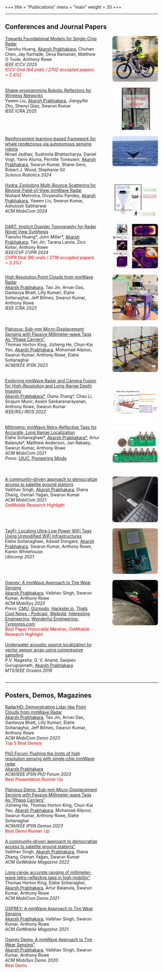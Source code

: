 +++
title = "Publications"
menu = "main"
weight = 20
+++

---

<h2>Conferences and Journal Papers</h2>

<div style="display:flex; flex-wrap:wrap; align-items:flex-start; gap:50px;">

  <!-- Text column -->
  <div style="flex:1; min-width:250px;">
    <a href="/publications/">Towards Foundational Models for Single-Chip Radar</a><br>
    Tianshu Huang, <ins>Akarsh Prabhakara</ins>, Chuhan Chen, Jay Karhade, Deva Ramanan, Matthew O Toole, Anthony Rowe <br>
    <em>IEEE ICCV 2025</em><br>
    <span style="color: red;"><em>ICCV Oral (64 orals / 2702 accepted papers = 2.4%)</em></span>
  </div>

  <!-- Image column -->
  <div style="flex:0 0 150px; text-align:center;">
    <img src="/images/grt.jpg" alt="Description" style="width:100%; max-width:150px; border-radius:8px;">
  </div>

</div>

<br>

<div style="display:flex; flex-wrap:wrap; align-items:flex-start; gap:50px;">

  <!-- Text column -->
  <div style="flex:1; min-width:250px;">
    <a href="/files/metamorph-icra25.pdf">Shape-programming Robotic Reflectors for Wireless Networks</a><br>
    Yawen Liu, <ins>Akarsh Prabhakara</ins>, Jiangyifei Zhu, Shenyi Qiao, Swarun Kumar <br>
    <em>IEEE ICRA 2025</em>
  </div>

  <!-- Image column -->
  <div style="flex:0 0 150px; text-align:center;">
    <img src="/images/metamorph.png" alt="Description" style="width:100%; max-width:150px; border-radius:8px;">
  </div>

</div>

<br>

<div style="display:flex; flex-wrap:wrap; align-items:flex-start; gap:50px;">

  <!-- Text column -->
  <div style="flex:1; min-width:250px;">
    <a href="/files/avatars-scirobotics24.pdf">Reinforcement learning–based framework for whale rendezvous via autonomous sensing robots</a><br>
    Ninad Jadhav, Sushmita Bhattacharya, Daniel Vogt, Yaniv Aluma, Pernille Tonessen, <ins>Akarsh Prabhakara</ins>, Swarun Kumar, Shane Gero, Robert J. Wood, Stephanie Gil <br>
    <em>Science Robotics 2024</em>
  </div>

  <!-- Image column -->
  <div style="flex:0 0 150px; text-align:center;">
    <img src="/images/avatars.jpg" alt="Description" style="width:100%; max-width:150px; border-radius:8px;">
  </div>

</div>

<br>

<div style="display:flex; flex-wrap:wrap; align-items:flex-start; gap:50px;">

  <!-- Text column -->
  <div style="flex:1; min-width:250px;">
    <a href="/files/hydra-mobicom24.pdf">Hydra: Exploiting Multi-Bounce Scattering for Beyond-Field-of-View mmWave Radar</a><br>
    Nishant Mehrotra, Divyanshu Pandey, <ins>Akarsh Prabhakara</ins>, Yawen Liu, Swarun Kumar, Ashutosh Sabharwal <br>
    <em>ACM MobiCom 2024</em>
  </div>

  <!-- Image column -->
  <div style="flex:0 0 150px; text-align:center;">
    <img src="/images/hydra_sq.jpg" alt="Description" style="width:100%; max-width:150px; border-radius:8px;">
  </div>

</div>

<br>

<div style="display:flex; flex-wrap:wrap; align-items:flex-start; gap:50px;">

  <!-- Text column -->
  <div style="flex:1; min-width:250px;">
    <a href="/files/dart-cvpr24.pdf">DART: Implicit Doppler Tomography for Radar Novel View Synthesis</a><br>
    Tianshu Huang*, John Miller*, <ins>Akarsh Prabhakara</ins>, Tao Jin, Tarana Laroia, Zico Kolter, Anthony Rowe <br>
    <em>IEEE/CVF CVPR 2024</em><br>
    <span style="color: red;"><em>CVPR Oral (90 orals / 2719 accepted papers = 3.3%)</em></span>
  </div>

  <!-- Image column -->
  <div style="flex:0 0 150px; text-align:center;">
    <img src="/images/dart_sq.jpg" alt="Description" style="width:100%; max-width:150px; border-radius:8px;">
  </div>

</div>

<br>

<div style="display:flex; flex-wrap:wrap; align-items:flex-start; gap:50px;">

  <!-- Text column -->
  <div style="flex:1; min-width:250px;">
    <a href="/files/radarhd-icra23.pdf">High Resolution Point Clouds from mmWave Radar</a><br>
    <ins>Akarsh Prabhakara</ins>, Tao Jin, Arnav Das, Gantavya Bhatt, Lilly Kumari, Elahe Soltanaghai, Jeff Bilmes, Swarun Kumar, Anthony Rowe <br>
    <em>IEEE ICRA 2023</em>
  </div>

  <!-- Image column -->
  <div style="flex:0 0 150px; text-align:center;">
    <img src="/images/radarhd_sq.jpg" alt="Description" style="width:100%; max-width:150px; border-radius:8px;">
  </div>

</div>

<br>

<div style="display:flex; flex-wrap:wrap; align-items:flex-start; gap:50px;">

  <!-- Text column -->
  <div style="flex:1; min-width:250px;">
    <a href="/files/platypus-ipsn23.pdf">Platypus: Sub-mm Micro-Displacement Sensing with Passive Millimeter-wave Tags As "Phase Carriers"</a><br>
    Thomas Horton King, Jizheng He, Chun-Kai Yao, <ins>Akarsh Prabhakara</ins>, Mohamad Alipour, Swarun Kumar, Anthony Rowe, Elahe Soltanaghai <br>
    <em>ACM/IEEE IPSN 2023</em>
  </div>

  <!-- Image column -->
  <div style="flex:0 0 150px; text-align:center;">
    <img src="/images/platypus_sq.jpg" alt="Description" style="width:100%; max-width:150px; border-radius:8px;">
  </div>

</div>

<br>

<div style="display:flex; flex-wrap:wrap; align-items:flex-start; gap:50px;">

  <!-- Text column -->
  <div style="flex:1; min-width:250px;">
    <a href="/files/metamoran-iros22.pdf">Exploring mmWave Radar and Camera Fusion for High-Resolution and Long-Range Depth Imaging</a><br>
    <ins>Akarsh Prabhakara*</ins>, Diana Zhang*, Chao Li, Sirajum Munir, Aswin Sankaranarayanan, Anthony Rowe, Swarun Kumar <br>
    <em>IEEE/RSJ IROS 2022</em>
  </div>

  <!-- Image column -->
  <div style="flex:0 0 150px; text-align:center;">
    <img src="/images/metamoran_sq.jpg" alt="Description" style="width:100%; max-width:150px; border-radius:8px;">
  </div>

</div>


<div style="display:flex; flex-wrap:wrap; align-items:flex-start; gap:20px;">

  <!-- Text column -->
  <div style="flex:1; min-width:250px;">
    <a href="/files/millimetro-mobicom21.pdf">Millimetro: mmWave Retro-Reflective Tags for Accurate, Long Range Localization</a><br>
    Elahe Soltanaghaei*, <ins>Akarsh Prabhakara*</ins>, Artur Balanuta*, Matthew Anderson, Jan Rabaey, Swarun Kumar, Anthony Rowe <br>
    <em>ACM MobiCom 2021</em><br>
   <em>Press:</em> <a href="https://cs.illinois.edu/news/soltanaghais-millimetro-delivers-a-low-power-high-accuracy-tag-that-can-improve-applications-ranging-from-autonomous-driving-to-the-metaverse">UIUC, </a>  <a href="https://www.pioneeringminds.com/low-power-high-accuracy-tag-improve-autonomous-driving/">Pioneering Minds</a> 
  </div>

  <!-- Image column -->
  <div style="flex:0 0 150px; text-align:center;">
    <img src="/images/millimetro_sq.jpg" alt="Description" style="width:100%; max-width:150px; border-radius:8px;">
  </div>

</div>

<br>

<div style="display:flex; flex-wrap:wrap; align-items:flex-start; gap:50px;">

  <!-- Text column -->
  <div style="flex:1; min-width:250px;">
    <a href="/files/quasar-mobicom21.pdf">A community-driven approach to democratize access to satellite ground stations</a><br>
    Vaibhav Singh, <ins>Akarsh Prabhakara</ins>, Diana Zhang, Osman Yağan, Swarun Kumar <br>
    <em>ACM MobiCom 2021</em><br>
    <span style="color: red;">GetMobile Research Highlight</span>
  </div>

  <!-- Image column -->
  <div style="flex:0 0 150px; text-align:center;">
    <img src="/images/quasar_sq.jpg" alt="Description" style="width:100%; max-width:150px; border-radius:8px;">
  </div>

</div>

<br>

<div style="display:flex; flex-wrap:wrap; align-items:flex-start; gap:50px;">

  <!-- Text column -->
  <div style="flex:1; min-width:250px;">
    <a href="/files/tagfi-ubicomp21.pdf">TagFi: Locating Ultra-Low Power WiFi Tags Using Unmodified WiFi Infrastructures</a><br>
    Elahe Soltanaghaei, Adwait Dongare, <ins>Akarsh Prabhakara</ins>, Swarun Kumar, Anthony Rowe, Kamin Whitehouse<br>
    <em>Ubicomp 2021</em>
  </div>

  <!-- Image column -->
  <div style="flex:0 0 150px; text-align:center;">
    <img src="/images/tagfi_sq.jpg" alt="Description" style="width:100%; max-width:150px; border-radius:8px;">
  </div>

</div>

<br>

<div style="display:flex; flex-wrap:wrap; align-items:flex-start; gap:50px;">

  <!-- Text column -->
  <div style="flex:1; min-width:250px;">
    <a href="/files/osprey-mobisys20.pdf">Osprey: A mmWave Approach to Tire Wear Sensing</a><br>
    <ins>Akarsh Prabhakara</ins>, Vaibhav Singh, Swarun Kumar, Anthony Rowe <br>
    <em>ACM MobiSys 2020</em><br>
    <em>Press:</em> <a href="https://www.ece.cmu.edu/news-and-events/story/2020/07/sensing-tire-wear.html">CMU,</a> <a href="https://gizmodo.com/researchers-find-that-radar-can-be-used-to-detect-a-nai-1844635816)">Gizmodo,</a> <a href="https://www.hackster.io/news/researchers-develop-system-that-monitors-tire-wear-in-real-time-4ff4d9c738f3">Hackster.io,</a> <a href="https://thatscoolnews.com/episode/21-osprey-mmwaves-sense-tire-wear-akarsh/">Thats Cool News - Podcast,</a> <a href="https://weibold.com/radar-to-monitor-tire-wear-developed-by-american-engineers">Weibold,</a> <a href="https://interestingengineering.com/innovation/radar-can-be-used-to-detect-tire-wear-and-tear-nail-punctures">Interesting Engineering,</a> <a href="https://wonderfulengineering.com/this-radar-based-device-can-detect-tire-punctures-along-with-wear-and-tear/">Wonderful Engineering,</a> <a href="https://www.tyrepress.com/2020/08/measuring-tyre-wear-with-on-car-radar/">Tyrepress.com</a><br>
    <span style="color: red;">Best Paper Honorable Mention, GetMobile Research Highlight</span>
  </div>

  <!-- Image column -->
  <div style="flex:0 0 150px; text-align:center;">
    <img src="/images/osprey_sq.jpg" alt="Description" style="width:100%; max-width:150px; border-radius:8px;">
  </div>

</div>

<br>


<div style="display:flex; flex-wrap:wrap; align-items:flex-start; gap:50px;">

  <!-- Text column -->
  <div style="flex:1; min-width:250px;">
    <a href="/files/oceans16.pdf">Underwater acoustic source localization by vector sensor array using compressive sampling</a><br>
    P.V. Nagesha, G. V. Anand, Sanjeev Gurugopinath, <ins>Akarsh Prabhakara</ins> <br>
    <em>MTS/IEEE Oceans 2016</em>
  </div>

  <!-- Image column -->
  <div style="flex:0 0 150px; text-align:center;">

  </div>

</div>

<br>

---

<h2>Posters, Demos, Magazines</h2>


<div style="display:flex; flex-wrap:wrap; align-items:flex-start; gap:50px;">

  <!-- Text column -->
  <div style="flex:1; min-width:250px;">
    <a href="/files/radarhd-demo-mobicom23.pdf">RadarHD: Demonstrating Lidar-like Point Clouds from mmWave Radar</a><br>
    <ins>Akarsh Prabhakara</ins>, Tao Jin, Arnav Das, Gantavya Bhatt, Lilly Kumari, Elahe Soltanaghai, Jeff Bilmes, Swarun Kumar, Anthony Rowe <br>
    <em>ACM MobiCom Demo 2023</em><br>
    <span style="color: red;">Top 5 Best Demos</span>
  </div>

  <!-- Image column -->
  <div style="flex:0 0 150px; text-align:center;">
  </div>

</div>

<br>


<div style="display:flex; flex-wrap:wrap; align-items:flex-start; gap:50px;">

  <!-- Text column -->
  <div style="flex:1; min-width:250px;">
    <a href="/files/phdforum-ipsn23.pdf">PhD Forum: Pushing the limits of high resolution sensing with single-chip mmWave radar</a><br>
    <ins>Akarsh Prabhakara</ins> <br>
    <em>ACM/IEEE IPSN PhD Forum 2023</em><br>
    <span style="color: red;">Best Presentation Runner Up</span>
  </div>

  <!-- Image column -->
  <div style="flex:0 0 150px; text-align:center;">
  </div>

</div>

<br>


<div style="display:flex; flex-wrap:wrap; align-items:flex-start; gap:50px;">

  <!-- Text column -->
  <div style="flex:1; min-width:250px;">
    <a href="/files/osprey-mobisys20.pdf">Platypus Demo: Sub-mm Micro-Displacement Sensing with Passive Millimeter-wave Tags As "Phase Carriers"</a><br>
    Jizheng He, Thomas Horton King, Chun-Kai Yao, <ins>Akarsh Prabhakara</ins>, Mohamad Alipour, Swarun Kumar, Anthony Rowe, Elahe Soltanaghai <br>
    <em>ACM/IEEE IPSN Demos 2023</em><br>
    <span style="color: red;">Best Demo Runner Up</span>
  </div>

  <!-- Image column -->
  <div style="flex:0 0 150px; text-align:center;">
  </div>

</div>

<br>

<div style="display:flex; flex-wrap:wrap; align-items:flex-start; gap:50px;">

  <!-- Text column -->
  <div style="flex:1; min-width:250px;">
    <a href="/files/quasar-getmobile22.pdf">A community-driven approach to democratize access to satellite ground stations"</a><br>
    Vaibhav Singh, <ins>Akarsh Prabhakara</ins>, Diana Zhang, Osman Yağan, Swarun Kumar <br>
    <em>ACM GetMobile Magazine 2022</em>
  </div>

  <!-- Image column -->
  <div style="flex:0 0 150px; text-align:center;">
  </div>

</div>

<br>

<div style="display:flex; flex-wrap:wrap; align-items:flex-start; gap:50px;">

  <!-- Text column -->
  <div style="flex:1; min-width:250px;">
    <a href="/files/millimetro-demo-mobicom21.pdf">Long-range accurate ranging of millimeter-wave retro-reflective tags in high mobility"</a><br>
    Thomas Horton King, Elahe Soltanaghei, <ins>Akarsh Prabhakara</ins>, Artur Balanuta, Swarun Kumar, Anthony Rowe <br>
    <em>ACM MobiCom Demo 2021</em>
  </div>

  <!-- Image column -->
  <div style="flex:0 0 150px; text-align:center;">
  </div>

</div>

<br>

<div style="display:flex; flex-wrap:wrap; align-items:flex-start; gap:50px;">

  <!-- Text column -->
  <div style="flex:1; min-width:250px;">
    <a href="/files/osprey-getmobile21.pdf">OSPREY: A mmWave Approach to Tire Wear Sensing</a><br>
    <ins>Akarsh Prabhakara</ins>, Vaibhav Singh, Swarun Kumar, Anthony Rowe <br>
    <em>ACM GetMobile Magazine 2021</em>
  </div>

  <!-- Image column -->
  <div style="flex:0 0 150px; text-align:center;">
  </div>

</div>

<br>

<div style="display:flex; flex-wrap:wrap; align-items:flex-start; gap:50px;">

  <!-- Text column -->
  <div style="flex:1; min-width:250px;">
    <a href="/files/osprey-demo-mobisys20.pdf">Osprey Demo: A mmWave Approach to Tire Wear Sensing"</a><br>
    <ins>Akarsh Prabhakara</ins>, Vaibhav Singh, Swarun Kumar, Anthony Rowe <br>
    <em>ACM MobiSys Demo 2020</em><br>
    <span style="color: red;">Best Demo</span>
  </div>

  <!-- Image column -->
  <div style="flex:0 0 150px; text-align:center;">
  </div>

</div>
